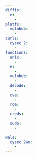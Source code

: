 ```yaml
---
diffis:
  e:
    -
platfs:
  vulnhub:
    -
curls:
  cysec 2:
    -
functions:
  unix:
    -
  e:
    -
  vulnhub:
    -
  decode:
    -
  cve:
    -
  rce:
    -
  creds:
    -
  sudo:
    -

wals:
  cysec 2wu:
    -
---
```

